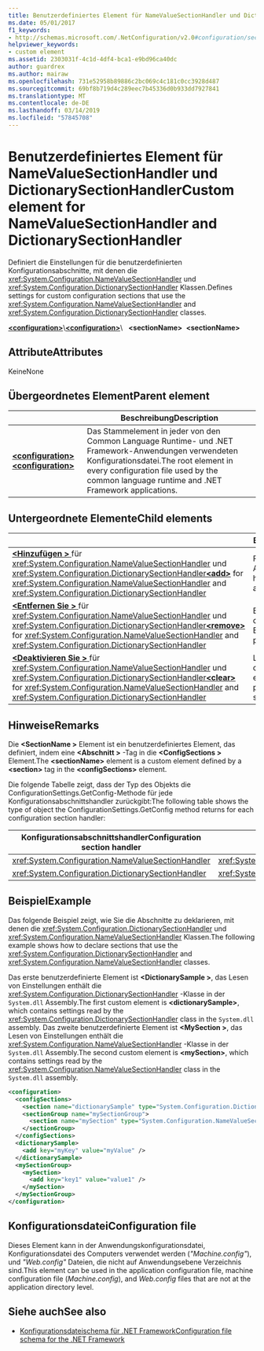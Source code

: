 ```yaml
---
title: Benutzerdefiniertes Element für NameValueSectionHandler und DictionarySectionHandler
ms.date: 05/01/2017
f1_keywords:
- http://schemas.microsoft.com/.NetConfiguration/v2.0#configuration/sectionName
helpviewer_keywords:
- custom element
ms.assetid: 2303031f-4c1d-4df4-bca1-e9bd96ca40dc
author: guardrex
ms.author: mairaw
ms.openlocfilehash: 731e52958b89886c2bc069c4c181c0cc3928d487
ms.sourcegitcommit: 69bf8b719d4c289eec7b45336d0b933dd7927841
ms.translationtype: MT
ms.contentlocale: de-DE
ms.lasthandoff: 03/14/2019
ms.locfileid: "57845708"
---
```

# <a name="custom-element-for-namevaluesectionhandler-and-dictionarysectionhandler"></a><span data-ttu-id="3a167-102">Benutzerdefiniertes Element für NameValueSectionHandler und DictionarySectionHandler</span><span class="sxs-lookup"><span data-stu-id="3a167-102">Custom element for NameValueSectionHandler and DictionarySectionHandler</span></span>

<span data-ttu-id="3a167-103">Definiert die Einstellungen für die benutzerdefinierten Konfigurationsabschnitte, mit denen die <xref:System.Configuration.NameValueSectionHandler> und <xref:System.Configuration.DictionarySectionHandler> Klassen.</span><span class="sxs-lookup"><span data-stu-id="3a167-103">Defines settings for custom configuration sections that use the <xref:System.Configuration.NameValueSectionHandler> and <xref:System.Configuration.DictionarySectionHandler> classes.</span></span>

<span data-ttu-id="3a167-104">[**\<configuration>**](~/docs/framework/configure-apps/file-schema/configuration-element.md)\\</span><span class="sxs-lookup"><span data-stu-id="3a167-104">[**\<configuration>**](~/docs/framework/configure-apps/file-schema/configuration-element.md)\\</span></span>
<span data-ttu-id="3a167-105">&nbsp;&nbsp;**\<sectionName>**</span><span class="sxs-lookup"><span data-stu-id="3a167-105">&nbsp;&nbsp;**\<sectionName>**</span></span>

## <a name="attributes"></a><span data-ttu-id="3a167-106">Attribute</span><span class="sxs-lookup"><span data-stu-id="3a167-106">Attributes</span></span>

<span data-ttu-id="3a167-107">Keine</span><span class="sxs-lookup"><span data-stu-id="3a167-107">None</span></span>

## <a name="parent-element"></a><span data-ttu-id="3a167-108">Übergeordnetes Element</span><span class="sxs-lookup"><span data-stu-id="3a167-108">Parent element</span></span>

|     | <span data-ttu-id="3a167-109">Beschreibung</span><span class="sxs-lookup"><span data-stu-id="3a167-109">Description</span></span> |
| --- | ----------- |
| [<span data-ttu-id="3a167-110">**\<configuration>**</span><span class="sxs-lookup"><span data-stu-id="3a167-110">**\<configuration>**</span></span>](~/docs/framework/configure-apps/file-schema/configuration-element.md) | <span data-ttu-id="3a167-111">Das Stammelement in jeder von den Common Language Runtime- und .NET Framework-Anwendungen verwendeten Konfigurationsdatei.</span><span class="sxs-lookup"><span data-stu-id="3a167-111">The root element in every configuration file used by the common language runtime and .NET Framework applications.</span></span> |

## <a name="child-elements"></a><span data-ttu-id="3a167-112">Untergeordnete Elemente</span><span class="sxs-lookup"><span data-stu-id="3a167-112">Child elements</span></span>

|     | <span data-ttu-id="3a167-113">Beschreibung</span><span class="sxs-lookup"><span data-stu-id="3a167-113">Description</span></span> |
| --- | ----------- |
| <span data-ttu-id="3a167-114">[**\<Hinzufügen >** ](~/docs/framework/configure-apps/file-schema/add-element-for-custom-2.md) für <xref:System.Configuration.NameValueSectionHandler> und <xref:System.Configuration.DictionarySectionHandler></span><span class="sxs-lookup"><span data-stu-id="3a167-114">[**\<add>**](~/docs/framework/configure-apps/file-schema/add-element-for-custom-2.md) for <xref:System.Configuration.NameValueSectionHandler> and <xref:System.Configuration.DictionarySectionHandler></span></span>  | <span data-ttu-id="3a167-115">Fügt benutzerdefinierte Anwendungseinstellungen hinzu.</span><span class="sxs-lookup"><span data-stu-id="3a167-115">Adds custom application settings.</span></span> |
| <span data-ttu-id="3a167-116">[**\<Entfernen Sie >** ](~/docs/framework/configure-apps/file-schema/remove-element-for-custom-2.md) für <xref:System.Configuration.NameValueSectionHandler> und <xref:System.Configuration.DictionarySectionHandler></span><span class="sxs-lookup"><span data-stu-id="3a167-116">[**\<remove>**](~/docs/framework/configure-apps/file-schema/remove-element-for-custom-2.md) for <xref:System.Configuration.NameValueSectionHandler> and <xref:System.Configuration.DictionarySectionHandler></span></span> | <span data-ttu-id="3a167-117">Entfernt eine zuvor definierte Einstellung.</span><span class="sxs-lookup"><span data-stu-id="3a167-117">Removes a previously defined setting.</span></span> |
| <span data-ttu-id="3a167-118">[**\<Deaktivieren Sie >** ](~/docs/framework/configure-apps/file-schema/clear-element-for-custom-2.md) für <xref:System.Configuration.NameValueSectionHandler> und <xref:System.Configuration.DictionarySectionHandler></span><span class="sxs-lookup"><span data-stu-id="3a167-118">[**\<clear>**](~/docs/framework/configure-apps/file-schema/clear-element-for-custom-2.md) for <xref:System.Configuration.NameValueSectionHandler> and <xref:System.Configuration.DictionarySectionHandler></span></span> | <span data-ttu-id="3a167-119">Löscht alle zuvor definierte Einstellungen in einem Abschnitt.</span><span class="sxs-lookup"><span data-stu-id="3a167-119">Clears all previously defined settings in a section.</span></span> |

## <a name="remarks"></a><span data-ttu-id="3a167-120">Hinweise</span><span class="sxs-lookup"><span data-stu-id="3a167-120">Remarks</span></span>

<span data-ttu-id="3a167-121">Die  **\<SectionName >** Element ist ein benutzerdefiniertes Element, das definiert, indem eine  **\<Abschnitt >** -Tag in die  **\<ConfigSections >** Element.</span><span class="sxs-lookup"><span data-stu-id="3a167-121">The **\<sectionName>** element is a custom element defined by a **\<section>** tag in the **\<configSections>** element.</span></span>

<span data-ttu-id="3a167-122">Die folgende Tabelle zeigt, dass der Typ des Objekts die ConfigurationSettings.GetConfig-Methode für jede Konfigurationsabschnittshandler zurückgibt:</span><span class="sxs-lookup"><span data-stu-id="3a167-122">The following table shows the type of object the ConfigurationSettings.GetConfig method returns for each configuration section handler:</span></span>

| <span data-ttu-id="3a167-123">Konfigurationsabschnittshandler</span><span class="sxs-lookup"><span data-stu-id="3a167-123">Configuration section handler</span></span>                        | <span data-ttu-id="3a167-124">Rückgabetyp</span><span class="sxs-lookup"><span data-stu-id="3a167-124">Return type</span></span>                                                |
| ---------------------------------------------------- | ---------------------------------------------------------- |
| <xref:System.Configuration.NameValueSectionHandler>  | <xref:System.Collections.Specialized.NameValueCollection>  |
| <xref:System.Configuration.DictionarySectionHandler> | <xref:System.Collections.IDictionary>                      |

## <a name="example"></a><span data-ttu-id="3a167-125">Beispiel</span><span class="sxs-lookup"><span data-stu-id="3a167-125">Example</span></span>

<span data-ttu-id="3a167-126">Das folgende Beispiel zeigt, wie Sie die Abschnitte zu deklarieren, mit denen die <xref:System.Configuration.DictionarySectionHandler> und <xref:System.Configuration.NameValueSectionHandler> Klassen.</span><span class="sxs-lookup"><span data-stu-id="3a167-126">The following example shows how to declare sections that use the <xref:System.Configuration.DictionarySectionHandler> and <xref:System.Configuration.NameValueSectionHandler> classes.</span></span>

<span data-ttu-id="3a167-127">Das erste benutzerdefinierte Element ist  **\<DictionarySample >**, das Lesen von Einstellungen enthält die <xref:System.Configuration.DictionarySectionHandler> -Klasse in der `System.dll` Assembly.</span><span class="sxs-lookup"><span data-stu-id="3a167-127">The first custom element is **\<dictionarySample>**, which contains settings read by the <xref:System.Configuration.DictionarySectionHandler> class in the `System.dll` assembly.</span></span> <span data-ttu-id="3a167-128">Das zweite benutzerdefinierte Element ist  **\<MySection >**, das Lesen von Einstellungen enthält die <xref:System.Configuration.NameValueSectionHandler> -Klasse in der `System.dll` Assembly.</span><span class="sxs-lookup"><span data-stu-id="3a167-128">The second custom element is **\<mySection>**, which contains settings read by the <xref:System.Configuration.NameValueSectionHandler> class in the `System.dll` assembly.</span></span>

```xml
<configuration>
  <configSections>
    <section name="dictionarySample" type="System.Configuration.DictionarySectionHandler,System" />
    <sectionGroup name="mySectionGroup">
      <section name="mySection" type="System.Configuration.NameValueSectionHandler,System" />
    </sectionGroup>
  </configSections>
  <dictionarySample>
    <add key="myKey" value="myValue" />
  </dictionarySample>
  <mySectionGroup>
    <mySection>
      <add key="key1" value="value1" />
    </mySection>
  </mySectionGroup>
</configuration>
```

## <a name="configuration-file"></a><span data-ttu-id="3a167-129">Konfigurationsdatei</span><span class="sxs-lookup"><span data-stu-id="3a167-129">Configuration file</span></span>

<span data-ttu-id="3a167-130">Dieses Element kann in der Anwendungskonfigurationsdatei, Konfigurationsdatei des Computers verwendet werden (*"Machine.config"*), und *"Web.config"* Dateien, die nicht auf Anwendungsebene Verzeichnis sind.</span><span class="sxs-lookup"><span data-stu-id="3a167-130">This element can be used in the application configuration file, machine configuration file (*Machine.config*), and *Web.config* files that are not at the application directory level.</span></span>

## <a name="see-also"></a><span data-ttu-id="3a167-131">Siehe auch</span><span class="sxs-lookup"><span data-stu-id="3a167-131">See also</span></span>

- [<span data-ttu-id="3a167-132">Konfigurationsdateischema für .NET Framework</span><span class="sxs-lookup"><span data-stu-id="3a167-132">Configuration file schema for the .NET Framework</span></span>](~/docs/framework/configure-apps/file-schema/index.md)
